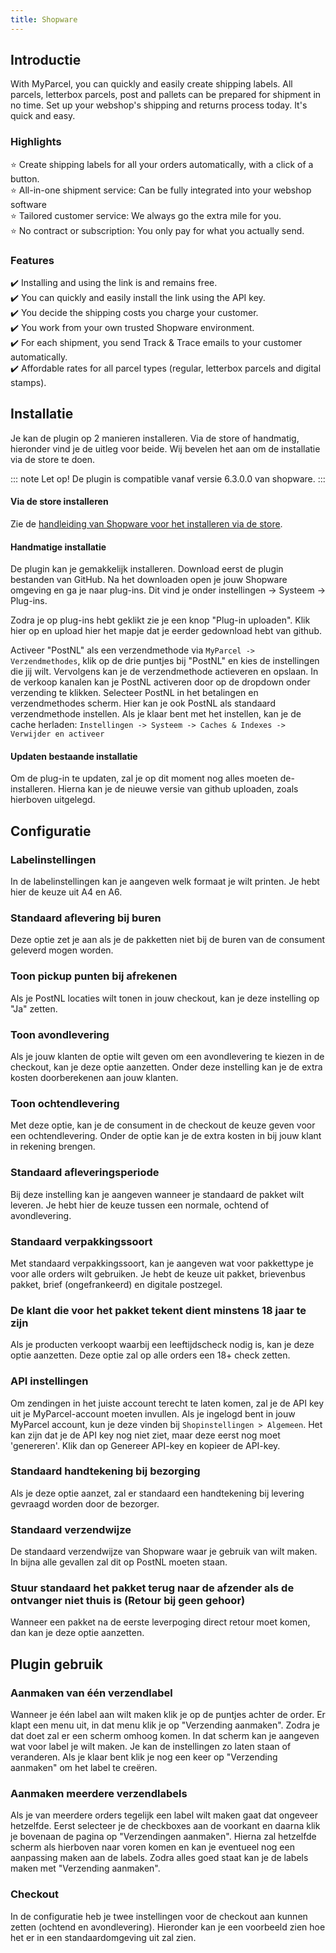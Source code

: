 ```yaml
---
title: Shopware
---
```


## Introductie

With MyParcel, you can quickly and easily create shipping labels. All parcels, letterbox parcels, post and pallets can be prepared for shipment in no time. Set up your webshop's shipping and returns process today. It's quick and easy.

### Highlights

:star: Create shipping labels for all your orders automatically, with a click of
a button.  
:star: All-in-one shipment service: Can be fully integrated into your webshop
software  
:star: Tailored customer service: We always go the extra mile for you.  
:star: No contract or subscription: You only pay for what you actually send.

### Features

:heavy_check_mark: Installing and using the link is and remains free.  
:heavy_check_mark: You can quickly and easily install the link using the API
key.  
:heavy_check_mark: You decide the shipping costs you charge your customer.  
:heavy_check_mark: You work from your own trusted Shopware environment.  
:heavy_check_mark: For each shipment, you send Track & Trace emails to your
customer automatically.  
:heavy_check_mark: Affordable rates for all parcel types (regular, letterbox
parcels and digital stamps).

## Installatie

Je kan de plugin op 2 manieren installeren. Via de store of handmatig, hieronder vind je de uitleg voor beide. Wij bevelen het aan om de installatie via de store te doen.

::: note
Let op! De plugin is compatible vanaf versie 6.3.0.0 van shopware.
:::

#### Via de store installeren

Zie de [handleiding van Shopware voor het installeren via de store](https://docs.shopware.com/en/shopware-6-en/extensions/myextensions#installing-extensions).

#### Handmatige installatie

De plugin kan je gemakkelijk installeren. Download eerst de plugin bestanden van GitHub. Na het downloaden open je jouw Shopware omgeving en ga je naar plug-ins. Dit vind je onder instellingen -> Systeem -> Plug-ins.

<MPImg src="/documentation/shopware/shopware-handmatige-installatie.jpg" alt="Shopware handmatige installatie" />

Zodra je op plug-ins hebt geklikt zie je een knop "Plug-in uploaden". Klik hier op en upload hier het mapje dat je eerder gedownload hebt van github.

<MPImg src="/documentation/shopware/shopware-handmatige-installatie-upload.jpg" alt="Shopware handmatige installatie upload" />

Activeer "PostNL" als een verzendmethode via `MyParcel -> Verzendmethodes`, klik op de drie puntjes bij "PostNL" en kies de instellingen die jij wilt. Vervolgens kan je de verzendmethode actieveren en opslaan. In de verkoop kanalen kan je PostNL activeren door op de dropdown onder verzending te klikken. Selecteer PostNL in het betalingen en verzendmethodes scherm. Hier kan je ook PostNL als standaard verzendmethode instellen. Als je klaar bent met het instellen, kan je de cache herladen: `Instellingen -> Systeem -> Caches & Indexes -> Verwijder en activeer`

#### Updaten bestaande installatie

Om de plug-in te updaten, zal je op dit moment nog alles moeten de-installeren.
Hierna kan je de nieuwe versie van github uploaden, zoals hierboven uitgelegd.

<MPImg src="/documentation/shopware/shopware-updaten-bestaande-installatie.jpg" alt="Shopware updaten bestaande installatie" />

## Configuratie

### Labelinstellingen

In de labelinstellingen kan je aangeven welk formaat je wilt printen. Je hebt
hier de keuze uit A4 en A6.

<MPImg src="/documentation/shopware/shopware-label-instellingen.jpg" alt="Shopware label instellingen" />

### Standaard aflevering bij buren

Deze optie zet je aan als je de pakketten niet bij de buren van de consument
geleverd mogen worden.

<MPImg src="/documentation/shopware/shopware-standaard-aflevering-bij-buren.jpg" alt="Shopware standaard aflevering bij buren" />

### Toon pickup punten bij afrekenen

Als je PostNL locaties wilt tonen in jouw checkout, kan je deze instelling op
"Ja" zetten.

<MPImg src="/documentation/shopware/shopware-toon-pickup-punten-bij-afrekenen.jpg" alt="Shopware toon pickup punten bij afrekenen" />

### Toon avondlevering

Als je jouw klanten de optie wilt geven om een avondlevering te kiezen in de
checkout, kan je deze optie aanzetten. Onder deze instelling kan je de extra
kosten doorberekenen aan jouw klanten.

<MPImg src="/documentation/shopware/shopware-toon-avond-levering.jpg" alt="Shopware toon avondlevering" />

### Toon ochtendlevering

Met deze optie, kan je de consument in de checkout de keuze geven voor een ochtendlevering. Onder de optie kan je de extra kosten in bij jouw klant in rekening brengen.

<MPImg src="/documentation/shopware/shopware-toon-ochtend-levering.jpg" alt="Shopware toon ochtendlevering" />

### Standaard afleveringsperiode

Bij deze instelling kan je aangeven wanneer je standaard de pakket wilt leveren. Je hebt hier de keuze tussen een normale, ochtend of avondlevering.

<MPImg src="/documentation/shopware/shopware-standaard-afleveringsperiode.jpg" alt="Shopware standaard afleveringsperiode" />

### Standaard verpakkingssoort

Met standaard verpakkingssoort, kan je aangeven wat voor pakkettype je voor alle orders wilt gebruiken. Je hebt de keuze uit pakket, brievenbus pakket, brief (ongefrankeerd) en digitale postzegel.

<MPImg src="/documentation/shopware/shopware-standaard-verpakkingssoort.jpg" alt="Shopware Standaard verpakkingssoort" />

### De klant die voor het pakket tekent dient minstens 18 jaar te zijn

Als je producten verkoopt waarbij een leeftijdscheck nodig is, kan je deze optie aanzetten. Deze optie zal op alle orders een 18+ check zetten.

<MPImg src="/documentation/shopware/shopware-leeftijdscontrole.jpg" alt="Shopware leeftijdscontrole" />

### API instellingen

Om zendingen in het juiste account terecht te laten komen, zal je de API key uit je MyParcel-account moeten invullen. Als je ingelogd bent in jouw MyParcel account, kun je deze vinden bij `Shopinstellingen > Algemeen`. Het kan zijn dat je de API key nog niet ziet, maar deze eerst nog moet 'genereren'. Klik dan op Genereer API-key en kopieer de API-key.

<MPImg src="/documentation/shopware/shopware-api-instellingen.jpg" alt="Shopware api instellingen" />

### Standaard handtekening bij bezorging

Als je deze optie aanzet, zal er standaard een handtekening bij levering gevraagd worden door de bezorger.

<MPImg src="/documentation/shopware/shopware-standaard-handtekening-bij-bezorging.jpg" alt="Shopware standaard handtekening bij bezorging" />

### Standaard verzendwijze

De standaard verzendwijze van Shopware waar je gebruik van wilt maken. In bijna alle gevallen zal dit op PostNL moeten staan.

<MPImg src="/documentation/shopware/shopware-standaard-verzendwijze.jpg" alt="Shopware standaard verzendwijze" />

### Stuur standaard het pakket terug naar de afzender als de ontvanger niet thuis is (Retour bij geen gehoor)

Wanneer een pakket na de eerste leverpoging direct retour moet komen, dan kan je deze optie aanzetten.

<MPImg src="/documentation/shopware/shopware-retour-bij-geen-gehoor.jpg" alt="Shopware retour bij geen gehoor" />

## Plugin gebruik

### Aanmaken van één verzendlabel

<MPImg src="/documentation/shopware/shopware-aanmaken-van-een-label.jpg" alt="Shopware aanmaken van een label" />

Wanneer je één label aan wilt maken klik je op de puntjes achter de order. Er klapt een menu uit, in dat menu klik je op "Verzending aanmaken". Zodra je dat doet zal er een scherm omhoog komen. In dat scherm kan je aangeven wat voor label je wilt maken. Je kan de instellingen zo laten staan of veranderen. Als je klaar bent klik je nog een keer op "Verzending aanmaken" om het label te creëren.

<MPImg src="/documentation/shopware/shopware-aanmaken-van-een-label-model.jpg" alt="Shopware aanmaken van een label model" />

### Aanmaken meerdere verzendlabels

Als je van meerdere orders tegelijk een label wilt maken gaat dat ongeveer hetzelfde. Eerst selecteer je de checkboxes aan de voorkant en daarna klik je bovenaan de pagina op "Verzendingen aanmaken". Hierna zal hetzelfde scherm als hierboven naar voren komen en kan je eventueel nog een aanpassing maken aan de labels. Zodra alles goed staat kan je de labels maken met "Verzending aanmaken".

<MPImg src="/documentation/shopware/shopware-aanmaken-van-meerdere-labels.jpg" alt="Shopware aanmaken van meerdere labels" />

### Checkout

In de configuratie heb je twee instellingen voor de checkout aan kunnen zetten (ochtend en avondlevering). Hieronder kan je een voorbeeld zien hoe het er in een standaardomgeving uit zal zien.

<MPImg src="/documentation/shopware/shopware-checkout.jpg" alt="Shopware checkout" />

[https://docs.shopware.com/en/shopware-6-en/extensions/myextensions#installing-extensions]: https://docs.shopware.com/en/shopware-6-en/extensions/myextensions#installing-extensions
